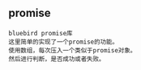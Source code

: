 ## promise
    
    bluebird promise库
    这里简单的实现了一个promise的功能。
    使用数组，每次压入一个类似于promise对象。
    然后进行判断，是否成功或者失败。